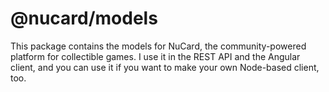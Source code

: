 # @nucard/models
This package contains the models for NuCard, the community-powered platform for collectible games. I use it in the REST API and the Angular client, and you can use it if you want to make your own Node-based client, too.